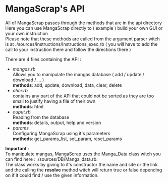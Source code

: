 # MangaScrap's API

All of MangaScrap passes through the methods that are in the api directory<br />
Here you can use MangaScrap directly to ( example ) build your own GUI or your own instruction<br />
Please note that these methods are called from the argument parser witch is at  ./sources/instructions/Instructions_exec.rb
( you will have to add the call to your instruction there and follow the directions there )<br />

There are 4 files containing the API :
- _mangas.rb_<br />
Allows you to manipulate the mangas database ( add / update / download / ... )<br />
**methods**: add, update, download, data, clear, delete
- _oher.rb_<br />
contains any part of the API that could not be sorted as they are too small to justify having a file of their own<br />
**methods**: html
- _ouput.rb_<br />
Reading from the database<br />
**methods**: details, output, help and version
- _params_<br />
Configuring MangaScrap using it's parameters<br />
**methods**: get_params_list, set_param, reset_params

**Important** :<br />
To manipulate mangas, MangaScrap uses the Manga_Data class witch you can find here : ./sources/DB/Manga_data.rb.<br />
The class works by giving to it's constructor the name and site or the link and the calling the **resolve** method witch
will return true or false depending on if it could find / use the given information.
